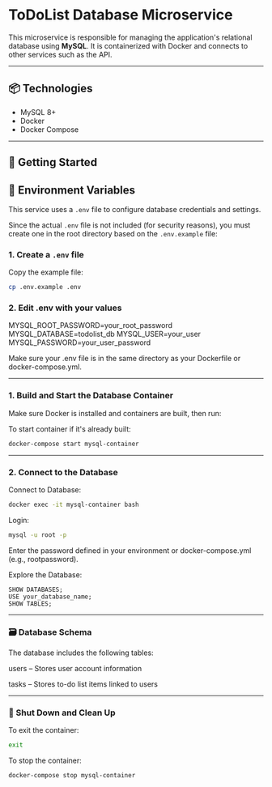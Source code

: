 # ToDoList Database Microservice

This microservice is responsible for managing the application's relational database using **MySQL**. It is containerized with Docker and connects to other services such as the API.

---

## 📦 Technologies

- MySQL 8+
- Docker
- Docker Compose

---

## 🚀 Getting Started

## 🧾 Environment Variables

This service uses a `.env` file to configure database credentials and settings.

Since the actual `.env` file is not included (for security reasons), you must create one in the root directory based on the `.env.example` file:

### 1. Create a `.env` file

Copy the example file:

```bash
cp .env.example .env
```
### 2. Edit .env with your values
MYSQL_ROOT_PASSWORD=your_root_password
MYSQL_DATABASE=todolist_db
MYSQL_USER=your_user
MYSQL_PASSWORD=your_user_password

Make sure your .env file is in the same directory as your Dockerfile or docker-compose.yml.

---

### 1. Build and Start the Database Container

Make sure Docker is installed and containers are built, then run:

To start container if it's already built:

```bash
docker-compose start mysql-container
```

---

### 2. Connect to the Database

Connect to Database:

```bash
docker exec -it mysql-container bash
```
Login:

```bash
mysql -u root -p
```
Enter the password defined in your environment or docker-compose.yml (e.g., rootpassword).

Explore the Database:

```MySQL
SHOW DATABASES;
USE your_database_name;
SHOW TABLES;
```

---

### 🗃️ Database Schema
The database includes the following tables:

users – Stores user account information

tasks – Stores to-do list items linked to users

---

### 🧹 Shut Down and Clean Up

To exit the container:

```bash
exit
```

To stop the container:

```bash
docker-compose stop mysql-container
```
